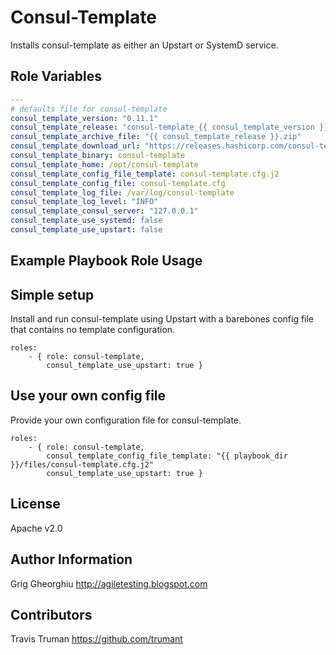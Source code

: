 Consul-Template
=========

Installs consul-template as either an Upstart or SystemD service.

Role Variables
--------------

```yml
---
# defaults file for consul-template
consul_template_version: "0.11.1"
consul_template_release: "consul-template_{{ consul_template_version }}_linux_amd64"
consul_template_archive_file: "{{ consul_template_release }}.zip"
consul_template_download_url: "https://releases.hashicorp.com/consul-template/{{ consul_template_version }}/{{ consul_template_archive_file }}"
consul_template_binary: consul-template
consul_template_home: /opt/consul-template
consul_template_config_file_template: consul-template.cfg.j2
consul_template_config_file: consul-template.cfg
consul_template_log_file: /var/log/consul-template
consul_template_log_level: "INFO"
consul_template_consul_server: "127.0.0.1"
consul_template_use_systemd: false
consul_template_use_upstart: false

```

Example Playbook Role Usage
----------------

## Simple setup

Install and run consul-template using Upstart with a barebones config file that contains no template configuration.

```
roles:
    - { role: consul-template,
        consul_template_use_upstart: true }
```

## Use your own config file

Provide your own configuration file for consul-template.

```
roles:
    - { role: consul-template,
        consul_template_config_file_template: "{{ playbook_dir }}/files/consul-template.cfg.j2"
        consul_template_use_upstart: true }
```

License
-------

Apache v2.0

Author Information
------------------

Grig Gheorghiu
http://agiletesting.blogspot.com

Contributors
------------

Travis Truman
https://github.com/trumant
